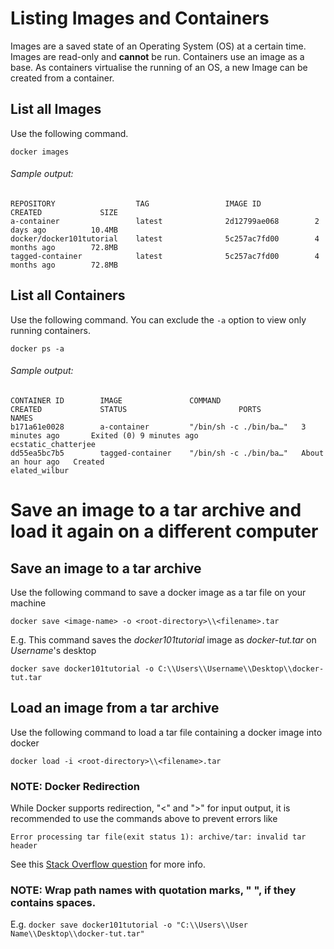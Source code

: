 # Listing Images and Containers
Images are a saved state of an Operating System (OS) at a certain time. Images are read-only and **cannot** be run. Containers use an image as a base. As containers virtualise the running of an OS, a new Image can be created from a container.

## List all Images
Use the following command.

    docker images

###### Sample output:

    REPOSITORY                  TAG                 IMAGE ID            CREATED             SIZE
    a-container                 latest              2d12799ae068        2 days ago          10.4MB
    docker/docker101tutorial    latest              5c257ac7fd00        4 months ago        72.8MB
    tagged-container            latest              5c257ac7fd00        4 months ago        72.8MB

## List all Containers
Use the following command. You can exclude the ```-a``` option to view only running containers.

    docker ps -a

###### Sample output:

    CONTAINER ID        IMAGE               COMMAND                  CREATED             STATUS                         PORTS               NAMES
    b171a61e0028        a-container         "/bin/sh -c ./bin/ba…"   3 minutes ago       Exited (0) 9 minutes ago                           ecstatic_chatterjee
    dd55ea5bc7b5        tagged-container    "/bin/sh -c ./bin/ba…"   About an hour ago   Created                                            elated_wilbur

# Save an image to a tar archive and load it again on a different computer
## Save an image to a tar archive
Use the following command to save a docker image as a tar file on your machine

    docker save <image-name> -o <root-directory>\\<filename>.tar

E.g. This command saves the *docker101tutorial* image as *docker-tut.tar* on *Username*'s desktop
    
    docker save docker101tutorial -o C:\\Users\\Username\\Desktop\\docker-tut.tar
    
## Load an image from a tar archive
Use the following command to load a tar file containing a docker image into docker
    
    docker load -i <root-directory>\\<filename>.tar

### NOTE: Docker Redirection
While Docker supports redirection, "<" and ">" for input output, it is recommended to use the commands above to prevent errors like

    Error processing tar file(exit status 1): archive/tar: invalid tar header
    
 See this [Stack Overflow question](https://stackoverflow.com/questions/40622162/docker-load-and-save-archive-tar-invalid-tar-header) for more info.

### NOTE: Wrap path names with quotation marks, " ", if they contains spaces.

E.g. `docker save docker101tutorial -o "C:\\Users\\User Name\\Desktop\\docker-tut.tar"`
